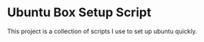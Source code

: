 Ubuntu Box Setup Script
=======================

This project is a collection of scripts I use to set up ubuntu quickly.